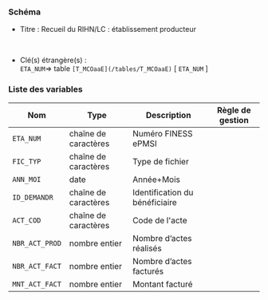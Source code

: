 ### Schéma


- Titre : Recueil du RIHN/LC : établissement producteur
<br />



- Clé(s) étrangère(s) : <br />
`ETA_NUM`=> table `[T_MCOaaE](/tables/T_MCOaaE)` [ `ETA_NUM` ]<br />

 
### Liste des variables

Nom | Type | Description | Règle de gestion
-|-|-|-
`ETA_NUM`| chaîne de caractères |Numéro FINESS ePMSI||
`FIC_TYP`| chaîne de caractères |Type de fichier||
`ANN_MOI`| date |Année+Mois||
`ID_DEMANDR`| chaîne de caractères |Identification du bénéficiaire||
`ACT_COD`| chaîne de caractères |Code de l'acte||
`NBR_ACT_PROD`| nombre entier |Nombre d’actes réalisés||
`NBR_ACT_FACT`| nombre entier |Nombre d’actes facturés||
`MNT_ACT_FACT`| nombre entier |Montant facturé||